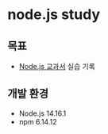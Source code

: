 # node.js study
## 목표
- [Node.js 교과서](http://www.kyobobook.co.kr/product/detailViewKor.laf?ejkGb=KOR&mallGb=KOR&barcode=9791165212308&orderClick=LAG&Kc=) 실습 기록

## 개발 환경
- Node.js 14.16.1
- npm 6.14.12